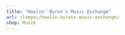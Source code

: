 ```yaml
---
title: "Howlin' Byron's Music Exchange"
url: /lompoc/howlin-byrons-music-exchange/
shop: Musik
---
```

